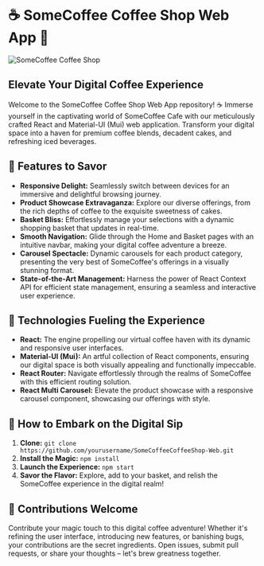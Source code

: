 # ☕ SomeCoffee Coffee Shop Web App 🌟

![SomeCoffee Coffee Shop](insert-link-to-your-banner-image)

## Elevate Your Digital Coffee Experience

Welcome to the SomeCoffee Coffee Shop Web App repository! ☕ Immerse yourself in the captivating world of SomeCoffee Cafe with our meticulously crafted React and Material-UI (Mui) web application. Transform your digital space into a haven for premium coffee blends, decadent cakes, and refreshing iced beverages.

## 🌈 Features to Savor

- **Responsive Delight:** Seamlessly switch between devices for an immersive and delightful browsing journey.
- **Product Showcase Extravaganza:** Explore our diverse offerings, from the rich depths of coffee to the exquisite sweetness of cakes.
- **Basket Bliss:** Effortlessly manage your selections with a dynamic shopping basket that updates in real-time.
- **Smooth Navigation:** Glide through the Home and Basket pages with an intuitive navbar, making your digital coffee adventure a breeze.
- **Carousel Spectacle:** Dynamic carousels for each product category, presenting the very best of SomeCoffee's offerings in a visually stunning format.
- **State-of-the-Art Management:** Harness the power of React Context API for efficient state management, ensuring a seamless and interactive user experience.

## 🚀 Technologies Fueling the Experience

- **React:** The engine propelling our virtual coffee haven with its dynamic and responsive user interfaces.
- **Material-UI (Mui):** An artful collection of React components, ensuring our digital space is both visually appealing and functionally impeccable.
- **React Router:** Navigate effortlessly through the realms of SomeCoffee with this efficient routing solution.
- **React Multi Carousel:** Elevate the product showcase with a responsive carousel component, showcasing our offerings with style.

## 🌟 How to Embark on the Digital Sip

1. **Clone:** `git clone https://github.com/yourusername/SomeCoffeeCoffeeShop-Web.git`
2. **Install the Magic:** `npm install`
3. **Launch the Experience:** `npm start`
4. **Savor the Flavor:** Explore, add to your basket, and relish the SomeCoffee experience in the digital realm!

## 🎨 Contributions Welcome

Contribute your magic touch to this digital coffee adventure! Whether it's refining the user interface, introducing new features, or banishing bugs, your contributions are the secret ingredients. Open issues, submit pull requests, or share your thoughts – let's brew greatness together.
